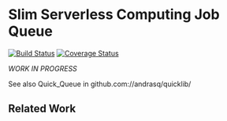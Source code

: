 Slim Serverless Computing Job Queue
===================================
[![Build Status](https://travis-ci.org/andrasq/node-miniq.svg?branch=master)](https://travis-ci.org/andrasq/node-miniq)
[![Coverage Status](https://coveralls.io/repos/github/andrasq/node-miniq/badge.svg?branch=master)](https://coveralls.io/github/andrasq/node-miniq?branch=master)

_WORK IN PROGRESS_

See also Quick_Queue in github.com://andrasq/quicklib/

Related Work
------------
